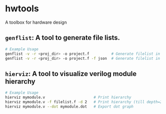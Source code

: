 # hwtools
A toolbox for hardware design



## `genflist`: A tool to generate file lists.
```bash
# Example Usage
genflist -v -r <proj_dir> -o project.f          # Generate filelist in txt format
genflist -v -r <proj_dir> -o project.f -f json  # Generate filelist in json format
```

## `hierviz`: A tool to visualize verilog module hierarchy
```bash
# Example Usage
hierviz mymodule.v                      # Print hierarchy
hierviz mymodule.v -f filelist.f -d 2   # Print hierarchy (till depth=2)
hierviz mymodule.v --dot mymodule.dot   # Export dot graph
```
